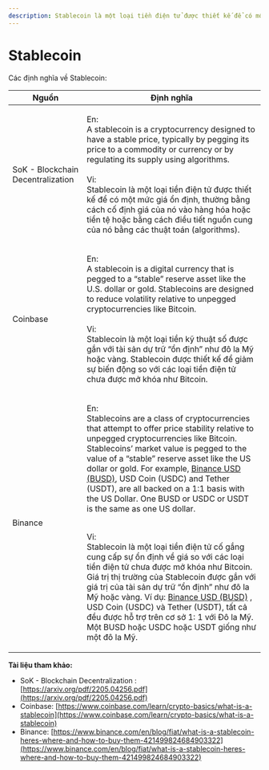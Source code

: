 ```yaml
---
description: Stablecoin là một loại tiền điện tử được thiết kế để có một mức giá ổn định.
---
```


# Stablecoin

Các định nghĩa về Stablecoin:

| Nguồn                             | Định nghĩa                                                                                                                                                                                                                                                                                                                                                                                                                                                                                                                                                                                                                                                                                                                                                                                                                                                                                                                                                                    |
| --------------------------------- | ----------------------------------------------------------------------------------------------------------------------------------------------------------------------------------------------------------------------------------------------------------------------------------------------------------------------------------------------------------------------------------------------------------------------------------------------------------------------------------------------------------------------------------------------------------------------------------------------------------------------------------------------------------------------------------------------------------------------------------------------------------------------------------------------------------------------------------------------------------------------------------------------------------------------------------------------------------------------------- |
| SoK - Blockchain Decentralization | <p>En:<br>A stablecoin is a cryptocurrency designed to have a stable price, typically by pegging its price to a commodity or currency or by regulating its supply using algorithms.<br><br>Vi:<br>Stablecoin là một loại tiền điện tử được thiết kế để có một mức giá ổn định, thường bằng cách cố định giá của nó vào hàng hóa hoặc tiền tệ hoặc bằng cách điều tiết nguồn cung của nó bằng các thuật toán (algorithms).</p>                                                                                                                                                                                                                                                                                                                                                                                                                                                                                                                                                 |
| Coinbase                          | <p>En:<br>A stablecoin is a digital currency that is pegged to a “stable” reserve asset like the U.S. dollar or gold. Stablecoins are designed to reduce volatility relative to unpegged cryptocurrencies like Bitcoin.<br><br>Vi:<br>Stablecoin là một loại tiền kỹ thuật số được gắn với tài sản dự trữ “ổn định” như đô la Mỹ hoặc vàng. Stablecoin được thiết kế để giảm sự biến động so với các loại tiền điện tử chưa được mở khóa như Bitcoin.</p>                                                                                                                                                                                                                                                                                                                                                                                                                                                                                                                     |
| Binance                           | <p>En:<br>Stablecoins are a class of cryptocurrencies that attempt to offer price stability relative to unpegged cryptocurrencies like Bitcoin. Stablecoins’ market value is pegged to the value of a “stable” reserve asset like the US dollar or gold. For example, <a href="https://www.binance.com/en/busd">Binance USD (BUSD)</a>, USD Coin (USDC) and Tether (USDT), are all backed on a 1:1 basis with the US Dollar. One BUSD or USDC or USDT is the same as one US dollar.</p><p><br>Vi:<br>Stablecoin là một loại tiền điện tử cố gắng cung cấp sự ổn định về giá so với các loại tiền điện tử chưa được mở khóa như Bitcoin. Giá trị thị trường của Stablecoin được gắn với giá trị của tài sản dự trữ “ổn định” như đô la Mỹ hoặc vàng. Ví dụ: <a href="https://www.binance.com/en/busd">Binance USD (BUSD)</a> , USD Coin (USDC) và Tether (USDT), tất cả đều được hỗ trợ trên cơ sở 1: 1 với Đô la Mỹ. Một BUSD hoặc USDC hoặc USDT giống như một đô la Mỹ.</p> |



**Tài liệu tham khảo:**

* SoK - Blockchain Decentralization : [https://arxiv.org/pdf/2205.04256.pdf](https://arxiv.org/pdf/2205.04256.pdf)
* Coinbase: [https://www.coinbase.com/learn/crypto-basics/what-is-a-stablecoin](https://www.coinbase.com/learn/crypto-basics/what-is-a-stablecoin)
* Binance: [https://www.binance.com/en/blog/fiat/what-is-a-stablecoin-heres-where-and-how-to-buy-them-421499824684903322](https://www.binance.com/en/blog/fiat/what-is-a-stablecoin-heres-where-and-how-to-buy-them-421499824684903322)
